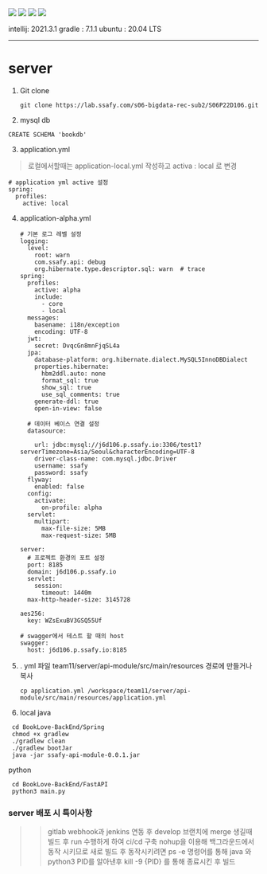 <img src="https://img.shields.io/badge/spring_boot-2.3.2-%236DB33F?style=plastic&logo=Spring"> 
<img src="https://img.shields.io/badge/MySQL-8.0-%234479A1?style=plastic&logo=mysql"> 
<img src="https://img.shields.io/badge/docker-20.10.7-%236DB33F?color=blue&style=plastic&logo=docker"> 
<img src="https://img.shields.io/badge/Jenkins-2.319.3-%236DB33F?color=red&style=plastic&logo=Jenkins">

intellij: 2021.3.1
gradle : 7.1.1
ubuntu : 20.04 LTS

------

# server

1. Git clone 

   ```
   git clone https://lab.ssafy.com/s06-bigdata-rec-sub2/S06P22D106.git
   ```

2.  mysql db

   ```
   CREATE SCHEMA 'bookdb'
   ```

3.  application.yml
> 로컬에서할때는 application-local.yml 작성하고 activa : local 로 변경 

   ```
   # application yml active 설정
   spring:
     profiles:
       active: local
   ```

4. application-alpha.yml

   ```
   # 기본 로그 레벨 설정
   logging:
     level:
       root: warn
       com.ssafy.api: debug
       org.hibernate.type.descriptor.sql: warn  # trace
   spring:
     profiles:
       active: alpha
       include:
         - core
         - local
     messages:
       basename: i18n/exception
       encoding: UTF-8
     jwt:
       secret: DvqcGn8mnFjqSL4a
     jpa:
       database-platform: org.hibernate.dialect.MySQL5InnoDBDialect
       properties.hibernate:
         hbm2ddl.auto: none
         format_sql: true
         show_sql: true
         use_sql_comments: true
       generate-ddl: true
       open-in-view: false
   
     # 데이터 베이스 연결 설정
     datasource:
   
       url: jdbc:mysql://j6d106.p.ssafy.io:3306/test1?serverTimezone=Asia/Seoul&characterEncoding=UTF-8
       driver-class-name: com.mysql.jdbc.Driver
       username: ssafy
       password: ssafy
     flyway:
       enabled: false
     config:
       activate:
         on-profile: alpha
     servlet:
       multipart:
         max-file-size: 5MB
         max-request-size: 5MB     
   
   server:
     # 프로젝트 환경의 포트 설정
     port: 8185
     domain: j6d106.p.ssafy.io
     servlet:
       session:
         timeout: 1440m
     max-http-header-size: 3145728
   
   aes256:
     key: WZsExuBV3GSQ55Uf
   
   # swagger에서 테스트 할 때의 host
   swagger:
     host: j6d106.p.ssafy.io:8185
   ```
   

5. . yml 파일 team11/server/api-module/src/main/resources 경로에 만들거나 복사

   ```
   cp application.yml /workspace/team11/server/api-module/src/main/resources/application.yml
   ```

6.  local 
    java
   ```
    cd BookLove-BackEnd/Spring
    chmod +x gradlew
    ./gradlew clean
    ./gradlew bootJar
    java -jar ssafy-api-module-0.0.1.jar
   ```

   python
   ```
    cd BookLove-BackEnd/FastAPI
    python3 main.py
   ```

   

### server 배포 시 특이사항

> > gitlab webhook과  jenkins 연동 후 develop 브랜치에 merge 생길때 빌드 후 run 수행하게 하여 ci/cd 구축
> > nohup을 이용해 백그라운드에서 동작 시키므로 새로 빌드 후 동작시키려면 ps -e 명령어를 통해 java 와 python3 PID를 알아낸후
> > kill -9 {PID} 를 통해 종료시킨 후 빌드
